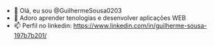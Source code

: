 - 👋 Olá, eu sou @GuilhermeSousa0203
- 👀 Adoro aprender tenologias e desenvolver aplicações WEB
- 📫 Perfil no linkedin: https://www.linkedin.com/in/guilherme-sousa-197b7b201/
